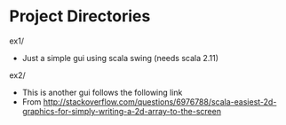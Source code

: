Project Directories
===================

ex1/
 - Just a simple gui using scala swing (needs scala 2.11)

ex2/
 - This is another gui follows the following link
 - From http://stackoverflow.com/questions/6976788/scala-easiest-2d-graphics-for-simply-writing-a-2d-array-to-the-screen
